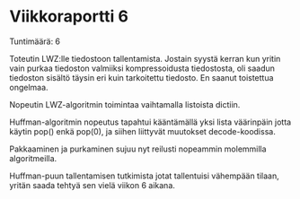 # Viikkoraportti 6

Tuntimäärä: 6

Toteutin LWZ:lle tiedostoon tallentamista. Jostain syystä kerran kun yritin vain purkaa tiedoston valmiiksi kompressoidusta tiedostosta, oli saadun tiedoston sisältö täysin eri kuin tarkoitettu tiedosto.
En saanut toistettua ongelmaa.

Nopeutin LWZ-algoritmin toimintaa vaihtamalla listoista dictiin.

Huffman-algoritmin nopeutus tapahtui kääntämällä yksi lista väärinpäin jotta käytin pop() enkä pop(0), ja siihen liittyvät muutokset decode-koodissa.

Pakkaaminen ja purkaminen sujuu nyt reilusti nopeammin molemmilla algoritmeilla.

Huffman-puun tallentamisen tutkimista jotat tallentuisi vähempään tilaan, yritän saada tehtyä sen vielä viikon 6 aikana.